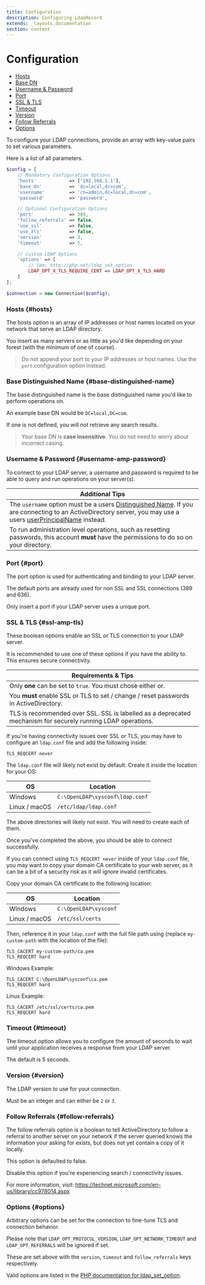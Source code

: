 ```yaml
---
title: Configuration
description: Configuring LdapRecord
extends: _layouts.documentation
section: content
---
```


# Configuration

- [Hosts](#hosts)
- [Base DN](#base-distinguished-name)
- [Username & Password](#username-amp-password)
- [Port](#port)
- [SSL & TLS](#ssl-amp-tls)
- [Timeout](#timeout)
- [Version](#version)
- [Follow Referrals](#follow-referrals)
- [Options](#options)

To configure your LDAP connections, provide an array with key-value pairs to set various parameters.

Here is a list of all parameters.

```php
$config = [
    // Mandatory Configuration Options
    'hosts'            => ['192.168.1.1'],
    'base_dn'          => 'dc=local,dc=com',
    'username'         => 'cn=admin,dc=local,dc=com',
    'password'         => 'password',

    // Optional Configuration Options
    'port'             => 389,
    'follow_referrals' => false,
    'use_ssl'          => false,
    'use_tls'          => false,
    'version'          => 3,
    'timeout'          => 5,

    // Custom LDAP Options
    'options' => [
        // See: http://php.net/ldap_set_option
        LDAP_OPT_X_TLS_REQUIRE_CERT => LDAP_OPT_X_TLS_HARD
    ]
];

$connection = new Connection($config);
```

### Hosts {#hosts}

The hosts option is an array of IP addresses or host names located on your network that serve an LDAP directory.

You insert as many servers or as little as you'd like depending on your forest (with the minimum of one of course).

> Do not append your port to your IP addresses or host names. Use the `port` configuration option instead.

### Base Distinguished Name {#base-distinguished-name}

The base distinguished name is the base distinguished name you'd like to perform operations on.

An example base DN would be `DC=local,DC=com`.

If one is not defined, you will not retrieve any search results.

> Your base DN is **case insensitive**. You do not need to worry about incorrect casing.

### Username & Password {#username-amp-password}

To connect to your LDAP server, a username and password is required to be able to query and run operations on your server(s).

Additional Tips |
--- |
The `username` option must be a users [Distinguished Name](https://docs.microsoft.com/en-us/previous-versions/windows/desktop/ldap/distinguished-names). If you are connecting to an ActiveDirectory server, you may use a users [userPrincipalName](https://docs.microsoft.com/en-us/windows/win32/ad/naming-properties#userprincipalname) instead. |
To run administration level operations, such as resetting passwords, this account **must** have the permissions to do so on your directory. |

### Port {#port}

The port option is used for authenticating and binding to your LDAP server.

The default ports are already used for non SSL and SSL connections (389 and 636).

Only insert a port if your LDAP server uses a unique port.

### SSL & TLS {#ssl-amp-tls}

These boolean options enable an SSL or TLS connection to your LDAP server.

It is recommended to use one of these options if you have the ability to. This ensures secure connectivity.

Requirements & Tips |
--- |
Only **one** can be set to `true`. You must chose either or. |
You **must** enable SSL or TLS to set / change / reset passwords in ActiveDirectory. |
TLS is recommended over SSL. SSL is labelled as a deprecated mechanism for securely running LDAP operations. |

If you're having connectivity issues over SSL or TLS, you may have to
configure an `ldap.conf` file and add the following inside:

```text
TLS_REQCERT never
```

The `ldap.conf` file will likely not exist by default. Create it inside the location for your OS:

OS | Location |
--- | --- |
Windows | `C:\OpenLDAP\sysconf\ldap.conf` | 
Linux / macOS | `/etc/ldap/ldap.conf` |

The above directories will likely not exist. You will need to create each of them.

Once you've completed the above, you should be able to connect successfully.

If you can connect using `TLS_REQCERT never` inside of your `ldap.conf` file,
you may want to copy your domain CA certificate to your web server, as it
can be a bit of a security risk as it will ignore invalid certificates.

Copy your domain CA certificate to the following location:

OS | Location |
--- | --- |
Windows | `C:\OpenLDAP\sysconf` | 
Linux / macOS | `/etc/ssl/certs` |

Then, reference it in your `ldap.conf` with the full file path using (replace
`my-custom-path` with the location of the file):

```text
TLS_CACERT my-custom-path/ca.pem
TLS_REQCERT hard
```

Windows Example:

```text
TLS_CACERT C:\OpenLDAP\sysconf\ca.pem
TLS_REQCERT hard
```

Linux Example:

```text
TLS_CACERT /etc/ssl/certs/ca.pem
TLS_REQCERT hard
```

### Timeout {#timeout}

The timeout option allows you to configure the amount of seconds to wait until
your application receives a response from your LDAP server.

The default is 5 seconds.

### Version {#version}

The LDAP version to use for your connection.

Must be an integer and can either be `2` or `3`.

### Follow Referrals {#follow-referrals}

The follow referrals option is a boolean to tell ActiveDirectory to follow a referral to another server on your network if the server queried knows the information your asking for exists, but does not yet contain a copy of it locally.

This option is defaulted to false.

Disable this option if you're experiencing search / connectivity issues.

For more information, visit: https://technet.microsoft.com/en-us/library/cc978014.aspx

### Options {#options}

Arbitrary options can be set for the connection to fine-tune TLS and connection behavior.

Please note that `LDAP_OPT_PROTOCOL_VERSION`, `LDAP_OPT_NETWORK_TIMEOUT` and `LDAP_OPT_REFERRALS` will be ignored if set.

These are set above with the `version`, `timeout` and `follow_referrals` keys respectively.

Valid options are listed in the [PHP documentation for ldap_set_option](http://php.net/ldap_set_option).
